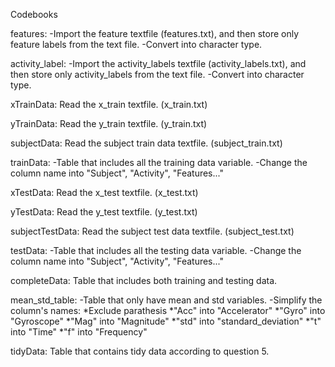 Codebooks

features: -Import the feature textfile (features.txt), and then store only feature labels from the text file.
          -Convert into character type.
          
activity_label: -Import the activity_labels textfile (activity_labels.txt), and then store only activity_labels from the text file.
                -Convert into character type.

xTrainData: Read the x_train textfile. (x_train.txt)

yTrainData: Read the y_train textfile. (y_train.txt)

subjectData: Read the subject train data textfile. (subject_train.txt)

trainData: -Table that includes all the training data variable.
            -Change the column name into "Subject", "Activity", "Features..."

xTestData: Read the x_test textfile. (x_test.txt)

yTestData: Read the y_test textfile. (y_test.txt)

subjectTestData: Read the subject test data textfile. (subject_test.txt)

testData: -Table that includes all the testing data variable.
          -Change the column name into "Subject", "Activity", "Features..."

completeData: Table that includes both training and testing data.

mean_std_table: -Table that only have mean and std variables.
                -Simplify the column's names:
                  *Exclude parathesis
                  *"Acc" into "Accelerator"
                  *"Gyro" into "Gyroscope"
                  *"Mag" into "Magnitude"
                  *"std" into "standard_deviation"
                  *"t" into "Time"
                  *"f" into "Frequency"
      

tidyData: Table that contains tidy data according to question 5.
